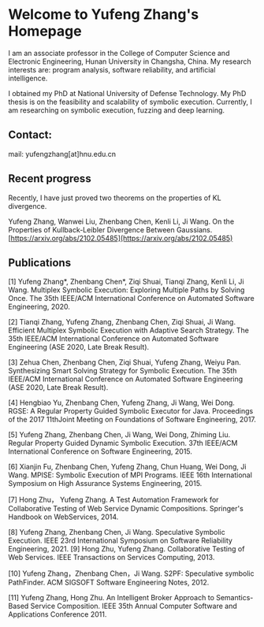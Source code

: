 
# Welcome to Yufeng Zhang's Homepage

I am an associate professor in the College of Computer Science and Electronic Engineering, Hunan University in Changsha, China.
My research interests are: program analysis, software reliability, and artificial intelligence.

I obtained my PhD at National University of Defense Technology. My PhD thesis is on the feasibility and scalability of symbolic execution.
Currently, I am researching on symbolic execution, fuzzing and deep learning.

## Contact:
mail: yufengzhang[at]hnu.edu.cn



## Recent progress
Recently, I have just proved two theorems on the properties of KL divergence. 

Yufeng Zhang, Wanwei Liu, Zhenbang Chen, Kenli Li, Ji Wang. On the Properties of Kullback-Leibler Divergence Between Gaussians. [https://arxiv.org/abs/2102.05485](https://arxiv.org/abs/2102.05485)



## Publications

[1] Yufeng Zhang*, Zhenbang Chen*, Ziqi Shuai, Tianqi Zhang, Kenli Li, Ji Wang. Multiplex Symbolic Execution: Exploring Multiple Paths by Solving Once. The 35th IEEE/ACM International Conference on Automated Software Engineering, 2020.

[2] Tianqi Zhang, Yufeng Zhang, Zhenbang Chen, Ziqi Shuai, Ji Wang. Efficient Multiplex Symbolic Execution with Adaptive Search Strategy. The 35th IEEE/ACM International Conference on Automated Software Engineering (ASE 2020, Late Break Result).

[3] Zehua Chen, Zhenbang Chen, Ziqi Shuai, Yufeng Zhang, Weiyu Pan. Synthesizing Smart Solving Strategy for Symbolic Execution. The 35th IEEE/ACM International Conference on Automated Software Engineering (ASE 2020, Late Break Result).

[4] Hengbiao Yu, Zhenbang Chen, Yufeng Zhang, Ji Wang, Wei Dong. RGSE: A Regular Property Guided Symbolic Executor for Java. Proceedings of the 2017 11thJoint Meeting on Foundations of Software Engineering, 2017.

[5] Yufeng Zhang, Zhenbang Chen, Ji Wang, Wei Dong, Zhiming Liu. Regular Property Guided Dynamic Symbolic Execution. 37th IEEE/ACM International Conference on Software Engineering, 2015.

[6] Xianjin Fu, Zhenbang Chen, Yufeng Zhang, Chun Huang, Wei Dong, Ji Wang. MPISE: Symbolic Execution of MPI Programs. IEEE 16th International Symposium on High Assurance Systems Engineering, 2015.

[7] Hong Zhu， Yufeng Zhang. A Test Automation Framework for Collaborative Testing of Web Service Dynamic Compositions. Springer's Handbook on WebServices, 2014.

[8] Yufeng Zhang, Zhenbang Chen, Ji Wang. Speculative Symbolic Execution. IEEE 23rd International Symposium on Software Reliability Engineering, 2021.
[9] Hong Zhu, Yufeng Zhang. Collaborative Testing of Web Services. IEEE Transactions on Services Computing, 2013.

[10] Yufeng Zhang，Zhenbang Chen，Ji Wang. S2PF: Speculative symbolic PathFinder. ACM SIGSOFT Software Engineering Notes, 2012.

[11] Yufeng Zhang, Hong Zhu. An Intelligent Broker Approach to Semantics-Based Service Composition. IEEE 35th Annual Computer Software and Applications Conference 2011. 




